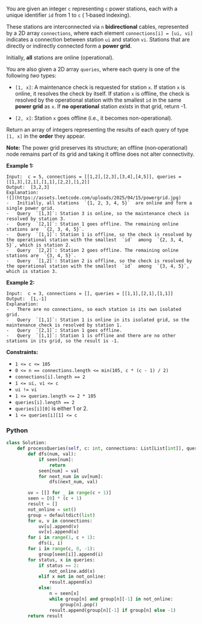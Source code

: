 You are given an integer  `c`  representing  `c`  power stations, each with a unique identifier  `id`  from 1 to  `c`  (
1‑based indexing).

These stations are interconnected via  `n`  **bidirectional**  cables, represented by a 2D array  `connections`, where
each element  `connections[i] = [ui, vi]`  indicates a connection between station  `ui`  and station  `vi`. Stations
that are directly or indirectly connected form a  **power grid**.

Initially,  **all**  stations are online (operational).

You are also given a 2D array  `queries`, where each query is one of the following  _two_  types:

- `[1, x]`: A maintenance check is requested for station  `x`. If station  `x`  is online, it resolves the check by
  itself. If station  `x`  is offline, the check is resolved by the operational station with the smallest  `id`  in the
  same  **power grid**  as  `x`. If  **no**  **operational**  station  _exists_  in that grid, return -1.

- `[2, x]`: Station  `x`  goes offline (i.e., it becomes non-operational).

Return an array of integers representing the results of each query of type  `[1, x]`  in the  **order**  they appear.

**Note:**  The power grid preserves its structure; an offline (non‑operational) node remains part of its grid and taking
it offline does not alter connectivity.

**Example 1:**

```
Input:  c = 5, connections = [[1,2],[2,3],[3,4],[4,5]], queries = [[1,3],[2,1],[1,1],[2,2],[1,2]]
Output:  [3,2,3]
Explanation:
![](https://assets.leetcode.com/uploads/2025/04/15/powergrid.jpg)
-   Initially, all stations  `{1, 2, 3, 4, 5}`  are online and form a single power grid.
-   Query  `[1,3]`: Station 3 is online, so the maintenance check is resolved by station 3.
-   Query  `[2,1]`: Station 1 goes offline. The remaining online stations are  `{2, 3, 4, 5}`.
-   Query  `[1,1]`: Station 1 is offline, so the check is resolved by the operational station with the smallest  `id`  among  `{2, 3, 4, 5}`, which is station 2.
-   Query  `[2,2]`: Station 2 goes offline. The remaining online stations are  `{3, 4, 5}`.
-   Query  `[1,2]`: Station 2 is offline, so the check is resolved by the operational station with the smallest  `id`  among  `{3, 4, 5}`, which is station 3.
```

**Example 2:**

```
Input:  c = 3, connections = [], queries = [[1,1],[2,1],[1,1]]
Output:  [1,-1]
Explanation:
-   There are no connections, so each station is its own isolated grid.
-   Query  `[1,1]`: Station 1 is online in its isolated grid, so the maintenance check is resolved by station 1.
-   Query  `[2,1]`: Station 1 goes offline.
-   Query  `[1,1]`: Station 1 is offline and there are no other stations in its grid, so the result is -1.
```

**Constraints:**

- `1 <= c <= 105`
- `0 <= n == connections.length <= min(105, c * (c - 1) / 2)`
- `connections[i].length == 2`
- `1 <= ui, vi <= c`
- `ui != vi`
- `1 <= queries.length <= 2 * 105`
- `queries[i].length == 2`
- `queries[i][0]`  is either 1 or 2.
- `1 <= queries[i][1] <= c`

### Python

```py
class Solution:
    def processQueries(self, c: int, connections: List[List[int]], queries: List[List[int]]) -> List[int]:
        def dfs(num, val):
            if seen[num]:
                return
            seen[num] = val
            for next_num in uv[num]:
                dfs(next_num, val)

        uv = [[] for _ in range(c + 1)]
        seen = [0] * (c + 1)
        result = []
        not_online = set()
        group = defaultdict(list)
        for u, v in connections:
            uv[u].append(v)
            uv[v].append(u)
        for i in range(1, c + 1):
            dfs(i, i)
        for i in range(c, 0, -1):
            group[seen[i]].append(i)
        for status, x in queries:
            if status == 2:
                not_online.add(x)
            elif x not in not_online:
                result.append(x)
            else:
                n = seen[x]
                while group[n] and group[n][-1] in not_online:
                    group[n].pop()
                result.append(group[n][-1] if group[n] else -1)
        return result
```